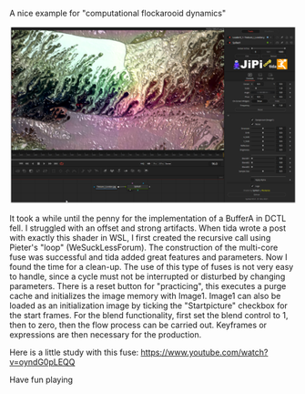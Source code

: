 A nice example for "computational flockarooid dynamics"

[![Spilled](Spilled_screenshot.png)](Spilled.fuse)

It took a while until the penny for the implementation of a BufferA in DCTL fell. I struggled with an offset and strong artifacts. When tida wrote a post with exactly this shader in WSL, I first created the recursive call using Pieter's "loop" (WeSuckLessForum). The construction of the multi-core fuse was successful and tida added great features and parameters.
Now I found the time for a clean-up.
The use of this type of fuses is not very easy to handle, since a cycle must not be interrupted or disturbed by changing parameters. There is a reset button for "practicing", this executes a purge cache and initializes the image memory with Image1. Image1 can also be loaded as an initialization image by ticking the "Startpicture" checkbox for the start frames. For the blend functionality, first set the blend control to 1, then to zero, then the flow process can be carried out. Keyframes or expressions are then necessary for the production.


Here is a little study with this fuse: https://www.youtube.com/watch?v=oyndG0pLEQQ


Have fun playing